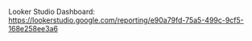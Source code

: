 Looker Studio Dashboard: https://lookerstudio.google.com/reporting/e90a79fd-75a5-499c-9cf5-168e258ee3a6

